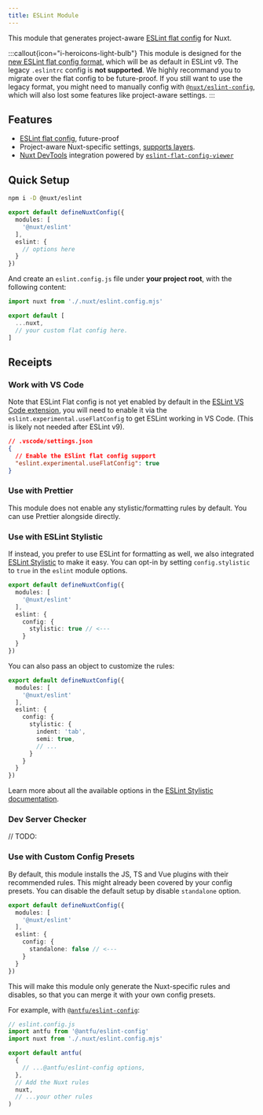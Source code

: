 ```yaml
---
title: ESLint Module
---
```


This module that generates project-aware [ESLint flat config](https://eslint.org/docs/latest/use/configure/configuration-files-new) for Nuxt.

:::callout{icon="i-heroicons-light-bulb"}
This module is designed for the [new ESLint flat config format](https://eslint.org/docs/latest/use/configure/configuration-files-new), which will be as default in ESLint v9.
The legacy `.eslintrc` config is **not supported**. We highly recommand you to migrate over the flat config to be future-proof. If you still want to use the legacy format, you might need to manually config with [`@nuxt/eslint-config`](/packages/configs), which will also lost some features like project-aware settings.
:::

## Features

- [ESLint flat config](https://eslint.org/docs/latest/use/configure/configuration-files-new), future-proof
- Project-aware Nuxt-specific settings, [supports layers](https://nuxt.com/docs/getting-started/layers).
- [Nuxt DevTools](https://github.com/nuxt/devtools) integration powered by [`eslint-flat-config-viewer`](https://github.com/antfu/eslint-flat-config-viewer)

## Quick Setup

```bash
npm i -D @nuxt/eslint
```

```ts [nuxt.config.ts]
export default defineNuxtConfig({
  modules: [
    '@nuxt/eslint'
  ],
  eslint: {
    // options here
  }
})
```

And create an `eslint.config.js` file under **your project root**, with the following content:

```js [eslint.config.js]
import nuxt from './.nuxt/eslint.config.mjs'

export default [
  ...nuxt,
  // your custom flat config here.
]
```

## Receipts

### Work with VS Code

Note that ESLint Flat config is not yet enabled by default in the [ESLint VS Code extension](https://marketplace.visualstudio.com/items?itemName=dbaeumer.vscode-eslint), you will need to enable it via the `eslint.experimental.useFlatConfig` to get ESLint working in VS Code. (This is likely not needed after ESLint v9).

```json
// .vscode/settings.json
{
  // Enable the ESlint flat config support
  "eslint.experimental.useFlatConfig": true
}
```

### Use with Prettier

This module does not enable any stylistic/formatting rules by default. You can use Prettier alongside directly.

### Use with ESLint Stylistic

If instead, you prefer to use ESLint for formatting as well, we also integrated [ESLint Stylistic](https://eslint.style/) to make it easy. You can opt-in by setting `config.stylistic` to `true` in the `eslint` module options.

```ts [nuxt.config.ts]
export default defineNuxtConfig({
  modules: [
    '@nuxt/eslint'
  ],
  eslint: {
    config: {
      stylistic: true // <---
    }
  }
})
```

You can also pass an object to customize the rules:

```ts [nuxt.config.ts]
export default defineNuxtConfig({
  modules: [
    '@nuxt/eslint'
  ],
  eslint: {
    config: {
      stylistic: {
        indent: 'tab',
        semi: true,
        // ...
      }
    }
  }
})
```

Learn more about all the available options in the [ESLint Stylistic documentation](https://eslint.style/guide/config-presets#configuration-factory).

### Dev Server Checker

// TODO:

### Use with Custom Config Presets

By default, this module installs the JS, TS and Vue plugins with their recommended rules. This might already been covered by your config presets. You can disable the default setup by disable `standalone` option.

```ts [nuxt.config.ts]
export default defineNuxtConfig({
  modules: [
    '@nuxt/eslint'
  ],
  eslint: {
    config: {
      standalone: false // <---
    }
  }
})
```

This will make this module only generate the Nuxt-specific rules and disables, so that you can merge it with your own config presets.

For example, with [`@antfu/eslint-config`](https://github.com/antfu/eslint-config):

```js
// eslint.config.js
import antfu from '@antfu/eslint-config'
import nuxt from './.nuxt/eslint.config.mjs'

export default antfu(
  {
    // ...@antfu/eslint-config options,
  },
  // Add the Nuxt rules
  nuxt,
  // ...your other rules
)
```
